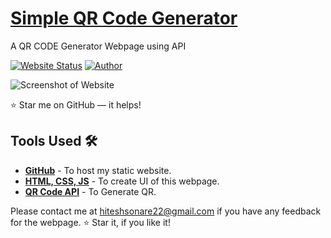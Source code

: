 # <a href="(https://qrgeneratorbthitu.netlify.app/)" target="_blank">Simple QR Code Generator</a>
<p align="justify">A QR CODE Generator Webpage using API</p>

[![Website Status](https://img.shields.io/badge/Website%20Status-Online-green)]((https://qrgeneratorbthitu.netlify.app/))
[![Author](https://img.shields.io/badge/Author-Hitesh%20Sonare-purple.svg)](https://www.instagram.com/hituuu.09)

 
![Screenshot of Website](https://github.com/vinodjangid07/QR-Generator/assets/86096184/a9ab9933-059a-47f1-a551-0de70716514c)

:star: Star me on GitHub — it helps!

## Tools Used 🛠️
* [<b>GitHub</b>](https://github.com/) - To host my static website.
* [<b>HTML, CSS, JS</b>](https://www.w3schools.com/css/default.asp) - To create UI of this webpage.
* [<b>QR Code API</b>](https://goqr.me/api/) - To Generate QR.

Please contact me at hiteshsonare22@gmail.com if you have any feedback for the webpage. :star: Star it, if you like it!
